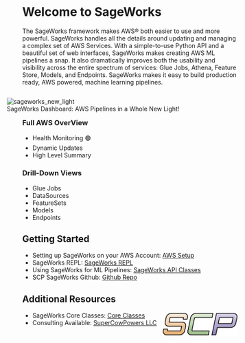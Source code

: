 # Welcome to SageWorks
The SageWorks framework makes AWS® both easier to use and more powerful. SageWorks handles all the details around updating and managing a complex set of AWS Services. With a simple-to-use Python API and a beautiful set of web interfaces, SageWorks makes creating AWS ML pipelines a snap. It also dramatically improves both the usability and visibility across the entire spectrum of services: Glue Jobs, Athena, Feature Store, Models, and Endpoints. SageWorks makes it easy to build production ready, AWS powered, machine learning pipelines.

<figure style="float: right; width: 500px;">
<img alt="sageworks_new_light" src="https://github.com/SuperCowPowers/sageworks/assets/4806709/5f8b32a2-ed72-45f2-bd96-91b7bbbccff4">
<figcaption>SageWorks Dashboard: AWS Pipelines in a Whole New Light!</figcaption>
</figure>

### Full AWS OverView
- Health Monitoring 🟢
- Dynamic Updates
- High Level Summary

### Drill-Down Views
- Glue Jobs
- DataSources
- FeatureSets
- Models
- Endpoints


## Getting Started
- Setting up SageWorks on your AWS Account: [AWS Setup](aws_setup/core_stack.md)
- SageWorks REPL: [SageWorks REPL](repl/index.md)
- Using SageWorks for ML Pipelines: [SageWorks API Classes](api_classes/overview.md)
- SCP SageWorks Github: [Github Repo](https://github.com/SuperCowPowers/sageworks)


## Additional Resources

<img align="right" src="images/scp.png" width="180">

- SageWorks Core Classes: [Core Classes](core_classes/overview.md)
- Consulting Available: [SuperCowPowers LLC](https://www.supercowpowers.com)
